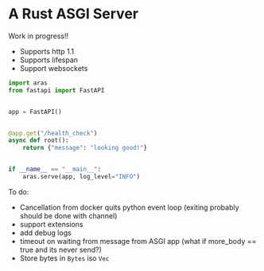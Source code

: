 # A Rust ASGI Server

Work in progress!!

- Supports http 1.1
- Supports lifespan
- Support websockets

```python
import aras
from fastapi import FastAPI


app = FastAPI()


@app.get("/health_check")
async def root():
    return {"message": "looking good!"}


if __name__ == "__main__":
    aras.serve(app, log_level="INFO")
```

To do:

- Cancellation from docker quits python event loop (exiting probably should be done with channel)
- support extensions
- add debug logs
- timeout on waiting from message from ASGI app (what if more_body == true and its never send?)
- Store bytes in `Bytes` iso `Vec`